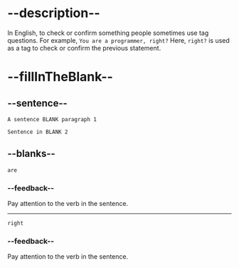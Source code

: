 # --description--

In English, to check or confirm something people sometimes use tag questions. For example, `You are a programmer, right?` Here, `right?` is used as a tag to check or confirm the previous statement.

# --fillInTheBlank--

## --sentence--

`A sentence BLANK paragraph 1`

`Sentence in BLANK 2`

## --blanks--

`are`

### --feedback--

Pay attention to the verb in the sentence.

---

`right`

### --feedback--

Pay attention to the verb in the sentence.
